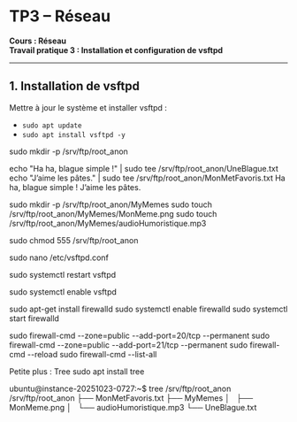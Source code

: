 # TP3 – Réseau
**Cours : Réseau**  
**Travail pratique 3 : Installation et configuration de vsftpd**

---

## 1. Installation de vsftpd
Mettre à jour le système et installer vsftpd : 
- `sudo apt update`
- `sudo apt install vsftpd -y`


sudo mkdir -p /srv/ftp/root_anon

echo "Ha ha, blague simple !" | sudo tee /srv/ftp/root_anon/UneBlague.txt
echo "J’aime les pâtes." | sudo tee /srv/ftp/root_anon/MonMetFavoris.txt
Ha ha, blague simple !
J’aime les pâtes.

sudo mkdir -p /srv/ftp/root_anon/MyMemes
sudo touch /srv/ftp/root_anon/MyMemes/MonMeme.png
sudo touch /srv/ftp/root_anon/MyMemes/audioHumoristique.mp3

sudo chmod 555 /srv/ftp/root_anon

sudo nano /etc/vsftpd.conf

sudo systemctl restart vsftpd

sudo systemctl enable vsftpd

sudo apt-get install firewalld
 sudo systemctl enable firewalld
 sudo systemctl start firewalld

 sudo firewall-cmd --zone=public --add-port=20/tcp --permanent
 sudo firewall-cmd --zone=public --add-port=21/tcp --permanent
 sudo firewall-cmd --reload
 sudo firewall-cmd --list-all

 Petite plus : Tree 
 sudo apt install tree

 ubuntu@instance-20251023-0727:~$ tree /srv/ftp/root_anon
/srv/ftp/root_anon
├── MonMetFavoris.txt
├── MyMemes
│   ├── MonMeme.png
│   └── audioHumoristique.mp3
└── UneBlague.txt
